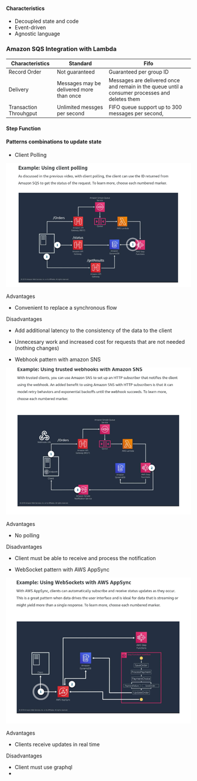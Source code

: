 #### Characteristics

- Decoupled state and code
- Event-driven
- Agnostic language

### Amazon SQS Integration with Lambda


| Characteristics    | Standard     | Fifo                     | 
|--------------------| ------------ |--------------------------|
 | Record Order      | Not guaranteed | Guaranteed  per group ID |
| Delivery           | Messages may be delivered more than once | Messages are delivered once and remain in the queue until a consumer processes and deletes them |
| Transaction Throuhgput | Unlimited messges per second | FIFO queue support up to 300 messages per second, 



#### Step Function

#### Patterns combinations to update state

- Client Polling

![Client Polling](./images/client-polling.png)

Advantages

- Convenient to replace a synchronous flow

Disadvantages

- Add additional latency to the consistency of the data to the client
- Unnecesary work and increased cost for requests that are not needed (nothing changes)


- Webhook pattern with amazon SNS

![Webhook pattern with amazon SNS](./images/webhook-pattern.png)

Advantages

- No polling

Disadvantages

- Client must be able to receive and process the notification


- WebSocket pattern with AWS AppSync

![websocket-appsync](./images/websocket-appsync.png)

Advantages

- Clients receive updates in real time

Disadvantages

- Client must use graphql
- 
